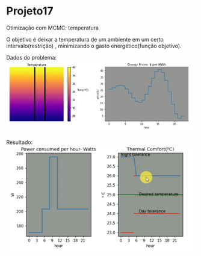 # Projeto17
Otimização com MCMC: temperatura

O objetivo é deixar a temperatura de um ambiente em um certo intervalo(restrição) , minimizando o gasto energético(função objetivo).

Dados do problema:
![thermo](https://github.com/rodfloripa/Projeto17/blob/master/temp.jpg)

Resultado:
![thermo](https://github.com/rodfloripa/Projeto17/blob/master/thermo.png)
